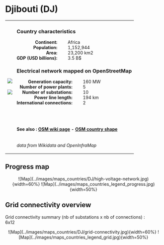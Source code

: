 # Djibouti (DJ)

<table width="90%">
<tr>
<td>
<img src="http://commons.wikimedia.org/wiki/Special:FilePath/Flag%20of%20Djibouti.svg" width="250">
<br><br>
<img src="http://commons.wikimedia.org/wiki/Special:FilePath/Djibouti%20%28orthographic%20projection%29.svg" width="250"></td>
<td>
<h3>Country characteristics</h3>
<div style="display: inline-block;text-align:right;margin-right:30px;font-weight: bold;">
Continent:<br>Population:<br>Area:<br>GDP (USD billions):
</div>
<div style="display: inline-block;">
Africa<br>1,152,944<br>23,200 km2<br>3.5 B$
</div>
<h3>Electrical network mapped on OpenStreetMap</h3>
<div style="display: inline-block;text-align:right;margin-right:30px;font-weight: bold;">Generation capacity:<br>
Number of power plants:<br>
Number of substations:<br>
Power line length:<br>
International connections:<br>
</div>
<div style="display: inline-block;">160 MW<br>
5<br>
10<br>
194 km<br>
2<br>
</div>

<br><br><h4>See also :
<a href="https://wiki.openstreetmap.org/wiki/Power_networks/Djibouti" target="_blank">OSM wiki page</a> -
<a href="https://openstreetmap.org/relation/192801" target="_blank">OSM country shape</a>
</h4>

<br><i>data from Wikidata and OpenInfraMap</i>
</td>
</tr>
</table>


## Progress map

<center>![Map](../images/maps_countries/DJ/high-voltage-network.jpg){width=60%}
![Map](../images/maps_countries_legend_progress.jpg){width=50%}</center>



## Grid connectivity overview

Grid connectivity summary (nb of substations x nb of connections) :<br>6x12

<center>![Map](../images/maps_countries/DJ/grid-connectivity.jpg){width=60%}
![Map](../images/maps_countries_legend_grid.jpg){width=50%}</center>


